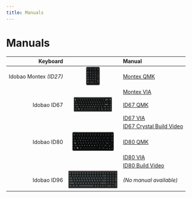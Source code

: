 ```yaml
---
title: Manuals
---
```


# Manuals

| Keyboard               |                                                       | Manual                      |
|-----------------------:|:-----------------------------------------------------:|:----------------------------|
| Idobao Montex *(ID27)* | <img src="../assets/img/idobao-id27.png" height="50"> | [Montex QMK](id27/)         |
|                        |                                                       | [Montex VIA](id27/via.html) |
| Idobao ID67            | <img src="../assets/img/idobao-id67.png" height="40"> | [ID67 QMK](id67/)           |
|                        |                                                       | [ID67 VIA](id67/via.html)   |
|                        |                                                       | [<i class="fab fa-youtube"></i> ID67 Crystal Build Video](https://youtu.be/b6ybEUm20zM) |
| Idobao ID80            | <img src="../assets/img/idobao-id80.png" height="52"> | [ID80 QMK](id80/)           |
|                        |                                                       | [ID80 VIA](id80/via.html)   |
|                        |                                                       | [<i class="fab fa-youtube"></i> ID80 Build Video](https://youtu.be/Bgv9mUN4svQ) |
| Idobao ID96            | <img src="../assets/img/idobao-id96.png" height="48"> | *(No manual available)*     |

<!--

| Idobao Abacus ID42     | <img src="../assets/img/idobao-id42.png" height="24"> | [Abacus ID42](id42.html) |
| Idobao ID75 *(Ortho)*  | <img src="../assets/img/idobao-id75.png" height="40"> | [ID75](id75.html)        |
| Idobao ID87 (TKL)      | <img src="../assets/img/idobao-id87.png" height="50"> | [ID87](id87.html)        |

-->
